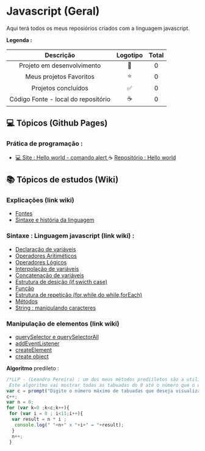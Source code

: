 # Javascript (Geral)

<p> Aqui terá todos os meus reposiórios criados com a linguagem javascript. </p>
 


<strong> Legenda :</strong>

|Descrição | Logotipo   | Total |
|:--: |:--:|:--:|
| Projeto em desenvolvimento    |  🛑  | 0 |
| Meus projetos Favoritos | ⭐ | 0  |
| Projetos concluídos    |  ✅  | 0 |
| Código Fonte - local do repositório | ☕| 0 | 

## 💻 Tópicos (Github Pages) 
###  Prática de programação : 
* [ 💻 Site : Hello world - comando alert  ](https://leandropereira2603.github.io/Hello-World-Javascript/)  ☕ [Repositório : Hello world ](https://github.com/LeandroPereira2603/Hello-World-Javascript)



## 📚 Tópicos de estudos (Wiki) 


### Explicações (link wiki) 

* [Fontes](https://github.com/LeandroPereira2603/Javascript/wiki)
* [Sintaxe e história da linguagem ](https://github.com/LeandroPereira2603/Javascript/wiki/Hist%C3%B3ria-e-sintaxe-da-linguagem)

### Sintaxe : Linguagem javascript (link wiki)   :

* [Declaração de variáveis](https://github.com/LeandroPereira2603/Javascript/wiki/Declara%C3%A7%C3%A3o-de-vari%C3%A1vel)
* [Operadores Aritiméticos](https://github.com/LeandroPereira2603/Javascript/wiki/Operadores-aritm%C3%A9ticos)
* [Operadores Lógicos](https://github.com/LeandroPereira2603/Javascript/wiki/Operadores-L%C3%B3gicos)
* [Interpolação de variáveis](https://github.com/LeandroPereira2603/Javascript/wiki/Interpola%C3%A7%C3%A3o-de-vari%C3%A1vel)
* [Concatenação de variáveis](https://github.com/LeandroPereira2603/Javascript/wiki/Concatena%C3%A7%C3%A3o-de-vari%C3%A1vel)
* [Estrutura de desição (if,swicth case) ](https://github.com/LeandroPereira2603/Javascript/wiki/Estrutura-de-desi%C3%A7%C3%A3o-(if,swicth-case))
* [Função](https://github.com/LeandroPereira2603/Javascript/wiki/Function)
* [Estrutura de repetição (for,while,do while,forEach)](https://github.com/leandroluizpereira/web-design-frond-end/wiki/1.99--Estrutura-de-repeti%C3%A7%C3%A2o-(for,while,do-while))
* [Métodos](https://github.com/LeandroPereira2603/Javascript/wiki/Metodos)
* [String : manipulando caracteres](https://github.com/LeandroPereira2603/Javascript/wiki/String-:-Manipula%C3%A7%C3%A3o-de-caractere)


### Manipulação de elementos (link wiki)


* [querySelector e querySelectorAll](https://github.com/LeandroPereira2603/Javascript/wiki/QuerySelector-e-querySelectorAll)
* [addEventListener](https://github.com/LeandroPereira2603/Javascript/wiki/addEventListener)
* [createElement](https://github.com/LeandroPereira2603/Javascript/wiki/Create-Element)
* [create object](https://github.com/LeandroPereira2603/Javascript/wiki/Create-object)

**Algoritmo** predileto :

```javascript
/*LLP - (Leandro Pereira) : um dos meus métodos prediiletos são a utilização do for , exemplo :
 Este algoritmo vai mostrar todas as tabuadas do 0 até o número que o usuario digitar */
var c = prompt("Digite o número máximo de tabuadas que deseja visualizar "); 
c++;
var n = 0;
for (var k=0 ;k<c;k++){ 
 for (var i = 0 ; i<11;i++){
  var result = n * i ;
   console.log(" "+n+" x "+i+" = "+result);
  }
  n++;
 }
```
       
    
  

<!-- colocar imagem e link 
 [![Binder](https://mybinder.org/badge_logo.svg)](https://mybinder.org/v2/gh/storopoli/ciencia-de-dados/main?filepath=notebooks%2FAula_Especial_Python.ipynb)
-->
